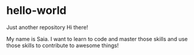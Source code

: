 # hello-world
Just another repository
Hi there!

My name is Saia. I want to learn to code and master those skills and use those skills to contribute to awesome things!
